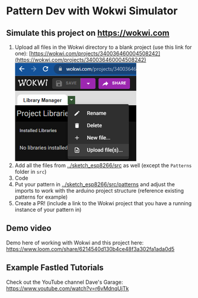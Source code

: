 # Pattern Dev with Wokwi Simulator 
## Simulate this project on https://wokwi.com
1. Upload all files in the Wokwi directory to a blank project (use this link for one):
[https://wokwi.com/projects/340036460004508242](https://wokwi.com/projects/340036460004508242)
![uploadExample](../readmeAssets/wokwiUpload.png)
2. Add all the files from [../sketch_esp8266/src](../sketch_esp8266/src) as well (except the `Patterns` folder in `src`)
3. Code
4. Put your pattern in [../sketch_esp8266/src/patterns](../sketch_esp8266/src/patterns) and adjust the imports to work with the arduino project structure (reference existing patterns for example) 
5. Create a PR! (include a link to the Wokwi project that you have a running instance of your pattern in)

## Demo video

Demo here of working with Wokwi and this project here: https://www.loom.com/share/6214540d130b4ce48f3a302fa1ada0d5

## Example Fastled Tutorials

Check out the YouTube channel Dave's Garage: https://www.youtube.com/watch?v=r6vMdnqUjTk
